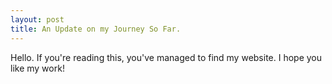 ```yaml
---
layout: post
title: An Update on my Journey So Far.
---
```

Hello. If you're reading this, you've managed to find my website. I hope you like my work!